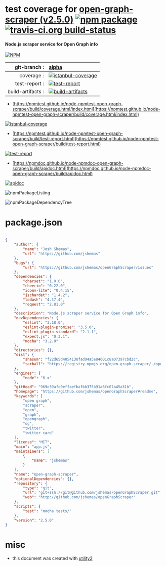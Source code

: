 # test coverage for  [open-graph-scraper (v2.5.0)](https://github.com/jshemas/openGraphScraper#readme)  [![npm package](https://img.shields.io/npm/v/npmtest-open-graph-scraper.svg?style=flat-square)](https://www.npmjs.org/package/npmtest-open-graph-scraper) [![travis-ci.org build-status](https://api.travis-ci.org/npmtest/node-npmtest-open-graph-scraper.svg)](https://travis-ci.org/npmtest/node-npmtest-open-graph-scraper)
#### Node.js scraper service for Open Graph info

[![NPM](https://nodei.co/npm/open-graph-scraper.png?downloads=true&downloadRank=true&stars=true)](https://www.npmjs.com/package/open-graph-scraper)

| git-branch : | [alpha](https://github.com/npmtest/node-npmtest-open-graph-scraper/tree/alpha)|
|--:|:--|
| coverage : | [![istanbul-coverage](https://npmtest.github.io/node-npmtest-open-graph-scraper/build/coverage.badge.svg)](https://npmtest.github.io/node-npmtest-open-graph-scraper/build/coverage.html/index.html)|
| test-report : | [![test-report](https://npmtest.github.io/node-npmtest-open-graph-scraper/build/test-report.badge.svg)](https://npmtest.github.io/node-npmtest-open-graph-scraper/build/test-report.html)|
| build-artifacts : | [![build-artifacts](https://npmtest.github.io/node-npmtest-open-graph-scraper/glyphicons_144_folder_open.png)](https://github.com/npmtest/node-npmtest-open-graph-scraper/tree/gh-pages/build)|

- [https://npmtest.github.io/node-npmtest-open-graph-scraper/build/coverage.html/index.html](https://npmtest.github.io/node-npmtest-open-graph-scraper/build/coverage.html/index.html)

[![istanbul-coverage](https://npmtest.github.io/node-npmtest-open-graph-scraper/build/screenCapture.buildCi.browser.%252Ftmp%252Fbuild%252Fcoverage.lib.html.png)](https://npmtest.github.io/node-npmtest-open-graph-scraper/build/coverage.html/index.html)

- [https://npmtest.github.io/node-npmtest-open-graph-scraper/build/test-report.html](https://npmtest.github.io/node-npmtest-open-graph-scraper/build/test-report.html)

[![test-report](https://npmtest.github.io/node-npmtest-open-graph-scraper/build/screenCapture.buildCi.browser.%252Ftmp%252Fbuild%252Ftest-report.html.png)](https://npmtest.github.io/node-npmtest-open-graph-scraper/build/test-report.html)

- [https://npmdoc.github.io/node-npmdoc-open-graph-scraper/build/apidoc.html](https://npmdoc.github.io/node-npmdoc-open-graph-scraper/build/apidoc.html)

[![apidoc](https://npmdoc.github.io/node-npmdoc-open-graph-scraper/build/screenCapture.buildCi.browser.%252Ftmp%252Fbuild%252Fapidoc.html.png)](https://npmdoc.github.io/node-npmdoc-open-graph-scraper/build/apidoc.html)

![npmPackageListing](https://npmtest.github.io/node-npmtest-open-graph-scraper/build/screenCapture.npmPackageListing.svg)

![npmPackageDependencyTree](https://npmtest.github.io/node-npmtest-open-graph-scraper/build/screenCapture.npmPackageDependencyTree.svg)



# package.json

```json

{
    "author": {
        "name": "Josh Shemas",
        "url": "https://github.com/jshemas"
    },
    "bugs": {
        "url": "https://github.com/jshemas/openGraphScraper/issues"
    },
    "dependencies": {
        "charset": "1.0.0",
        "cheerio": "0.22.0",
        "iconv-lite": "0.4.15",
        "jschardet": "1.4.2",
        "lodash": "4.17.4",
        "request": "2.81.0"
    },
    "description": "Node.js scraper service for Open Graph info",
    "devDependencies": {
        "eslint": "3.18.0",
        "eslint-plugin-promise": "3.5.0",
        "eslint-plugin-standard": "2.1.1",
        "expect.js": "0.3.1",
        "mocha": "3.2.0"
    },
    "directories": {},
    "dist": {
        "shasum": "f22d65d4054138fad04a5e84601c8a07397cbd2c",
        "tarball": "https://registry.npmjs.org/open-graph-scraper/-/open-graph-scraper-2.5.0.tgz"
    },
    "engines": {
        "node": "6.x"
    },
    "gitHead": "969c39afc0effaefbafbb375b91a6fc07a45a31b",
    "homepage": "https://github.com/jshemas/openGraphScraper#readme",
    "keywords": [
        "open graph",
        "scraper",
        "open",
        "graph",
        "opengraph",
        "og",
        "twitter",
        "twitter card"
    ],
    "license": "MIT",
    "main": "app.js",
    "maintainers": [
        {
            "name": "jshemas"
        }
    ],
    "name": "open-graph-scraper",
    "optionalDependencies": {},
    "repository": {
        "type": "git",
        "url": "git+ssh://git@github.com/jshemas/openGraphScraper.git",
        "web": "http://github.com/jshemas/openGraphScraper"
    },
    "scripts": {
        "test": "mocha tests/"
    },
    "version": "2.5.0"
}
```



# misc
- this document was created with [utility2](https://github.com/kaizhu256/node-utility2)
